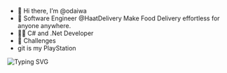 - 👋 Hi there, I’m @odaiwa
- 🌱 Software Engineer @HaatDelivery Make Food Delivery effortless for anyone anywhere.
- 👨‍💻 C# and .Net Developer
- 👀 Challenges
- git is my PlayStation

![Typing SVG](https://readme-typing-svg.herokuapp.com?color=%23F74A46&lines=Hi+there+%F0%9F%91%8B%2C+I+am+Odai;Welcome+to+My+Page!;Software+Engineer;Backend+Engineer;C+Sharp+and+.Net+Developer)
  <br>
